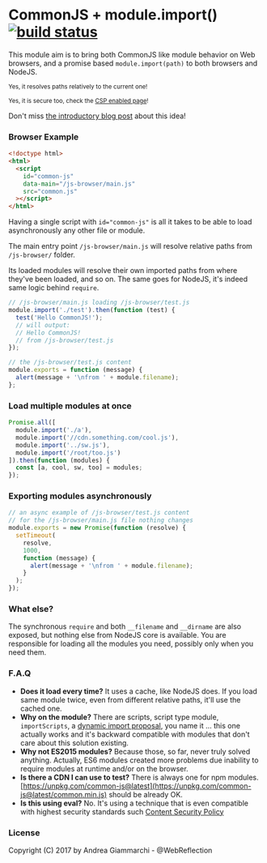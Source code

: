# CommonJS + module.import() [![build status](https://secure.travis-ci.org/WebReflection/common-js.svg)](http://travis-ci.org/WebReflection/common-js)

This module aim is to bring both CommonJS like module behavior on Web browsers,
and a promise based `module.import(path)` to both browsers and NodeJS.

<sub>Yes, it resolves paths relatively to the current one!<sub>

<sub>Yes, it is secure too, check the [CSP enabled page](https://webreflection.github.io/common-js/)!<sub>

Don't miss [the introductory blog post](https://medium.com/@WebReflection/asynchronous-module-import-path-b9f56675e109#.8nsdv9571) about this idea!


### Browser Example
```html
<!doctype html>
<html>
  <script
    id="common-js"
    data-main="/js-browser/main.js"
    src="common.js"
  ></script>
</html>
```

Having a single script with `id="common-js"` is all it takes to be able to load asynchronously any other file or module.

The main entry point `/js-browser/main.js` will resolve relative paths from `/js-browser/` folder.

Its loaded modules will resolve their own imported paths from where they've been loaded, and so on.
The same goes for NodeJS, it's indeed same logic behind `require`.

```js
// /js-browser/main.js loading /js-browser/test.js
module.import('./test').then(function (test) {
  test('Hello CommonJS!');
  // will output:
  // Hello CommonJS!
  // from /js-browser/test.js
});

// the /js-browser/test.js content
module.exports = function (message) {
  alert(message + '\nfrom ' + module.filename);
};
```



### Load multiple modules at once
```js
Promise.all([
  module.import('./a'),
  module.import('//cdn.something.com/cool.js'),
  module.import('../sw.js'),
  module.import('/root/too.js')
]).then(function (modules) {
  const [a, cool, sw, too] = modules;
});
```


### Exporting modules asynchronously
```js
// an async example of /js-browser/test.js content
// for the /js-browser/main.js file nothing changes
module.exports = new Promise(function (resolve) {
  setTimeout(
    resolve,
    1000,
    function (message) {
      alert(message + '\nfrom ' + module.filename);
    }
  );
});
```


### What else?
The synchronous `require` and both `__filename` and `__dirname` are also exposed, but nothing else from NodeJS core is available.
You are responsible for loading all the modules you need, possibly only when you need them.



### F.A.Q

  * **Does it load every time?**
    It uses a cache, like NodeJS does. If you load same module twice, even from different relative paths, it'll use the cached one.
  * **Why on the module?**
    There are scripts, script type module, `importScripts`, a [dynamic import proposal](https://github.com/tc39/proposal-dynamic-import#import), you name it ... this one actually works and it's backward compatible with modules that don't care about this solution existing.
  * **Why not ES2015 modules?**
    Because those, so far, never truly solved anything. Actually, ES6 modules created more problems due inability to require modules at runtime and/or on the browser.
  * **Is there a CDN I can use to test?**
    There is always one for npm modules. [https://unpkg.com/common-js@latest](https://unpkg.com/common-js@latest/common.min.js) should be already OK.
  * **Is this using eval?**
    No. It's using a technique that is even compatible with highest security standards such [Content Security Policy](https://w3c.github.io/webappsec-csp/)



### License
Copyright (C) 2017 by Andrea Giammarchi - @WebReflection